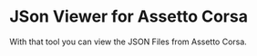 # JSon Viewer for Assetto Corsa</br>
With that tool you can view the JSON Files from Assetto Corsa.
